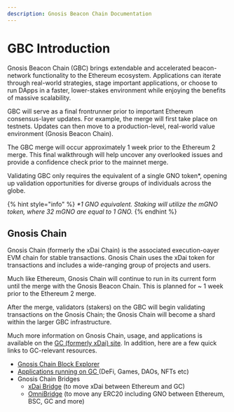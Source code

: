 ```yaml
---
description: Gnosis Beacon Chain Documentation
---
```


# GBC Introduction

Gnosis Beacon Chain (GBC) brings extendable and accelerated beacon-network functionality to the Ethereum ecosystem. Applications can iterate through real-world strategies, stage important applications, or choose to run DApps in a faster, lower-stakes environment while enjoying the benefits of massive scalability.

GBC will serve as a final frontrunner prior to important Ethereum consensus-layer updates. For example, the merge will first take place on testnets. Updates can then move to a production-level, real-world value environment (Gnosis Beacon Chain).&#x20;

The GBC merge will occur approximately 1 week prior to the Ethereum 2 merge. This final walkthrough will help uncover any overlooked issues and provide a confidence check prior to the mainnet merge.

Validating GBC only requires the equivalent of a single GNO token\*, opening up validation opportunities for diverse groups of individuals across the globe.

{% hint style="info" %}
_\*1 GNO equivalent. Staking will utilize the mGNO token, where 32 mGNO are equal to 1 GNO._
{% endhint %}

## Gnosis Chain

Gnosis Chain (formerly the xDai Chain) is the associated execution-oayer EVM chain for stable transactions. Gnosis Chain uses the xDai token for transactions and includes a wide-ranging group of projects and users.

Much like Ethereum, Gnosis Chain will continue to run in its current form until the merge with the Gnosis Beacon Chain. This is planned for \~ 1 week prior to the Ethereum 2 merge.

After the merge, validators (stakers) on the GBC will begin validating transactions on the Gnosis Chain; the Gnosis Chain will become a shard within the larger GBC infrastructure.

Much more information on Gnosis Chain, usage, and applications is available on the [GC (formerly xDai) site](https://www.xdaichain.com). In addition, here are a few quick links to GC-relevant resources.

* [Gnosis Chain Block Explorer](https://blockscout.com/xdai/mainnet/)
* [Applications running on GC ](https://gnosischain.world)(DeFi, Games, DAOs, NFTs etc)
* Gnosis Chain Bridges
  * [xDai Bridge](https://bridge.xdaichain.com) (to move xDai between Ethereum and GC)
  * [OmniBridge](https://omni.xdaichain.com) (to move any ERC20 including GNO between Ethereum, BSC, GC and more)
